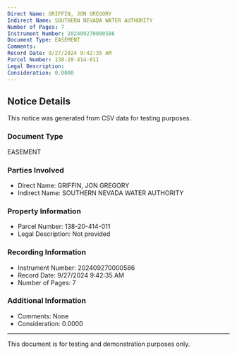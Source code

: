 ```yaml
---
Direct Name: GRIFFIN, JON GREGORY
Indirect Name: SOUTHERN NEVADA WATER AUTHORITY
Number of Pages: 7
Instrument Number: 202409270000586
Document Type: EASEMENT
Comments: 
Record Date: 9/27/2024 9:42:35 AM
Parcel Number: 138-20-414-011
Legal Description: 
Consideration: 0.0000
---
```


## Notice Details

This notice was generated from CSV data for testing purposes.

### Document Type
EASEMENT

### Parties Involved
- Direct Name: GRIFFIN, JON GREGORY
- Indirect Name: SOUTHERN NEVADA WATER AUTHORITY

### Property Information
- Parcel Number: 138-20-414-011
- Legal Description: Not provided

### Recording Information
- Instrument Number: 202409270000586
- Record Date: 9/27/2024 9:42:35 AM
- Number of Pages: 7

### Additional Information
- Comments: None
- Consideration: 0.0000

---

This document is for testing and demonstration purposes only.
